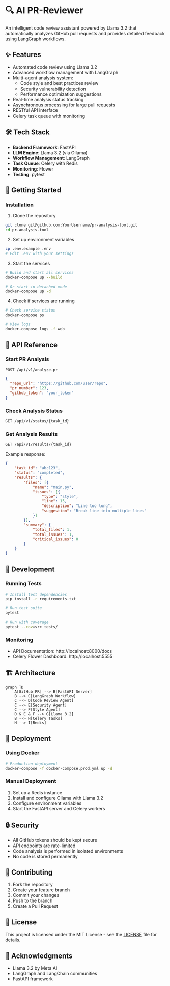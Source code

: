 # 🔍 AI PR-Reviewer
An intelligent code review assistant powered by Llama 3.2 that automatically analyzes GitHub pull requests and provides detailed feedback using LangGraph workflows.

## ✨ Features

- Automated code review using Llama 3.2
- Advanced workflow management with LangGraph
- Multi-agent analysis system:
  - Code style and best practices review
  - Security vulnerability detection
  - Performance optimization suggestions
- Real-time analysis status tracking
- Asynchronous processing for large pull requests
- RESTful API interface
- Celery task queue with monitoring

## 🛠️ Tech Stack

- **Backend Framework**: FastAPI
- **LLM Engine**: Llama 3.2 (via Ollama)
- **Workflow Management**: LangGraph
- **Task Queue**: Celery with Redis
- **Monitoring**: Flower
- **Testing**: pytest

## 🚀 Getting Started

### Installation

1. Clone the repository
```bash
git clone git@github.com:YourUsername/pr-analysis-tool.git
cd pr-analysis-tool
```

2. Set up environment variables
```bash
cp .env.example .env
# Edit .env with your settings
```

3. Start the services
```bash
# Build and start all services
docker-compose up --build

# Or start in detached mode
docker-compose up -d
```

4. Check if services are running
```bash
# Check service status
docker-compose ps

# View logs
docker-compose logs -f web
```

## 📡 API Reference

### Start PR Analysis
```http
POST /api/v1/analyze-pr
```
```json
{
  "repo_url": "https://github.com/user/repo",
  "pr_number": 123,
  "github_token": "your_token"
}
```

### Check Analysis Status
```http
GET /api/v1/status/{task_id}
```

### Get Analysis Results
```http
GET /api/v1/results/{task_id}
```

Example response:
```json
{
    "task_id": "abc123",
    "status": "completed",
    "results": {
        "files": [{
            "name": "main.py",
            "issues": [{
                "type": "style",
                "line": 15,
                "description": "Line too long",
                "suggestion": "Break line into multiple lines"
            }]
        }],
        "summary": {
            "total_files": 1,
            "total_issues": 1,
            "critical_issues": 0
        }
    }
}
```

## 🧪 Development

### Running Tests
```bash
# Install test dependencies
pip install -r requirements.txt

# Run test suite
pytest

# Run with coverage
pytest --cov=src tests/
```

### Monitoring
- API Documentation: http://localhost:8000/docs
- Celery Flower Dashboard: http://localhost:5555

## 🏗️ Architecture

```mermaid
graph TD
    A[GitHub PR] --> B[FastAPI Server]
    B --> C[LangGraph Workflow]
    C --> D[Code Review Agent]
    C --> E[Security Agent]
    C --> F[Style Agent]
    D & E & F --> G[Llama 3.2]
    B --> H[Celery Tasks]
    H --> I[Redis]
```

## 🚀 Deployment

### Using Docker
```bash
# Production deployment
docker-compose -f docker-compose.prod.yml up -d
```

### Manual Deployment
1. Set up a Redis instance
2. Install and configure Ollama with Llama 3.2
3. Configure environment variables
4. Start the FastAPI server and Celery workers

## 🔒 Security

- All GitHub tokens should be kept secure
- API endpoints are rate-limited
- Code analysis is performed in isolated environments
- No code is stored permanently

## 🤝 Contributing

1. Fork the repository
2. Create your feature branch
3. Commit your changes
4. Push to the branch
5. Create a Pull Request

## 📝 License

This project is licensed under the MIT License - see the [LICENSE](LICENSE) file for details.

## 🙏 Acknowledgments

- Llama 3.2 by Meta AI
- LangGraph and LangChain communities
- FastAPI framework